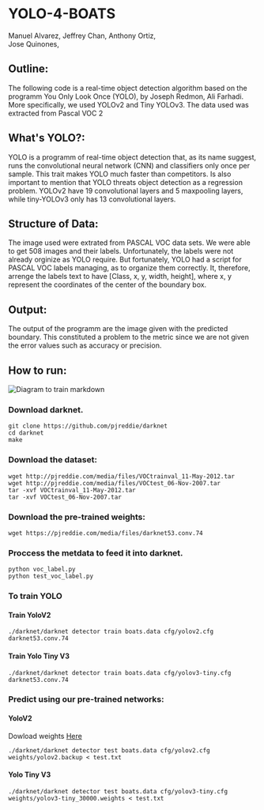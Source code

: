 # YOLO-4-BOATS

Manuel Alvarez,
Jeffrey Chan,
Anthony Ortiz,		
Jose Quinones,

## Outline:
The following code is a real-time object detection algorithm based on the programm You Only Look Once (YOLO), by Joseph Redmon, Ali Farhadi. More specifically, we used YOLOv2 and Tiny YOLOv3. The data used was extracted from Pascal VOC 2

## What's YOLO?:
YOLO is a programm of real-time object detection that, as its name suggest, runs the convolutional neural network (CNN) and classifiers only once per sample. This trait makes YOLO much faster than competitors. Is also important to mention that YOLO threats object detection as a regression problem. YOLOv2 have 19 convolutional layers and 5 maxpooling layers, while tiny-YOLOv3 only has 13 convolutional layers.

## Structure of Data:
The image used were extrated from PASCAL VOC data sets. We were able to get 508 images and their labels. Unfortunately, the labels were not already orginize as YOLO require. But fortunately, YOLO had a script for PASCAL VOC labels managing, as to organize them correctly. It, therefore, arrenge the labels text to have [Class, x, y, width, height], where x, y represent the coordinates of the center of the boundary box.

## Output:
The output of the programm are the image given with the predicted boundary. This constituted a problem to the metric since we are not given the error values such as accuracy or precision.

## How to run:

![Diagram to train markdown](https://drive.google.com/uc?id=1hI5UkgwMV6Nw-SB1E4dnfAy8Hj5kcqNI)

### Download darknet.
```{bash}
git clone https://github.com/pjreddie/darknet
cd darknet
make
```

### Download the dataset:

```{bash}
wget http://pjreddie.com/media/files/VOCtrainval_11-May-2012.tar
wget http://pjreddie.com/media/files/VOCtest_06-Nov-2007.tar
tar -xvf VOCtrainval_11-May-2012.tar
tar -xvf VOCtest_06-Nov-2007.tar
```

### Download the pre-trained weights:

```{bash}
wget https://pjreddie.com/media/files/darknet53.conv.74
```

### Proccess the metdata to feed it into darknet.

```{bash}
python voc_label.py
python test_voc_label.py
```

### To train YOLO

#### Train YoloV2
```{bash}
./darknet/darknet detector train boats.data cfg/yolov2.cfg darknet53.conv.74
```

#### Train Yolo Tiny V3
```{bash}
./darknet/darknet detector train boats.data cfg/yolov3-tiny.cfg darknet53.conv.74
```

### Predict using our pre-trained networks:

#### YoloV2
 
Dowload weights [Here](https://drive.google.com/file/d/1pOVeu-YjcqSRafPvYQHAZoiQMdNV_9OZ/view?usp=sharing)

```{bash}
./darknet/darknet detector test boats.data cfg/yolov2.cfg weights/yolov2.backup < test.txt
```

#### Yolo Tiny V3

```{bash}
./darknet/darknet detector test boats.data cfg/yolov3-tiny.cfg weights/yolov3-tiny_30000.weights < test.txt
```
